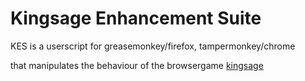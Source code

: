 # Kingsage Enhancement Suite

KES is a userscript for greasemonkey/firefox, tampermonkey/chrome

that manipulates the behaviour of the browsergame [kingsage](http://gameforge.com/games/kingsage)
